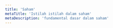 ```yaml
---
title: 'Saham'
metaTitle: 'Istilah istilah dalam saham'
metaDescription: 'fundamental dasar dalam saham'
---
```


